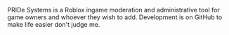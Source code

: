 PRIDe Systems is a Roblox ingame moderation and administrative tool for game owners and whoever they wish to add. Development is on GitHub to make life easier don't judge me.
